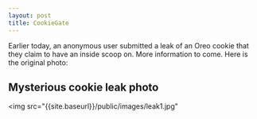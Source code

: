 ```yaml
---
layout: post
title: CookieGate
---
```


Earlier today, an anonymous user submitted a leak of an Oreo cookie that they claim to have an inside scoop on. More information to come. Here is the original photo:

## Mysterious cookie leak photo

<img src="{{site.baseurl}}/public/images/leak1.jpg"</img>
